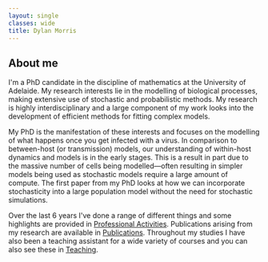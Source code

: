 ```yaml
---
layout: single
classes: wide
title: Dylan Morris
---
```


## About me

I'm a PhD candidate in the discipline of mathematics at the University of Adelaide. My research interests lie in the modelling of biological processes, making extensive use of stochastic and probabilistic methods. My research is highly interdisciplinary and a large component of my work looks into the development of efficient methods for fitting complex models.

My PhD is the manifestation of these interests and focuses on the modelling of what happens once you get infected with a virus. In comparison to between-host (or transmission) models, our understanding of within-host dynamics and models is in the early stages. This is a result in part due to the massive number of cells being modelled—often resulting in simpler models being used as stochastic models require a large amount of compute. The first paper from my PhD looks at how we can incorporate stochasticity into a large population model without the need for stochastic simulations.

Over the last 6 years I've done a range of different things and some highlights are provided in [Professional Activities](/_pages/professional_activities/). Publications arising from my research are available in [Publications](/_pages/publications/). Throughout my studies I have also been a teaching assistant for a wide variety of courses and you can also see these in [Teaching](/_pages/teaching/). 
